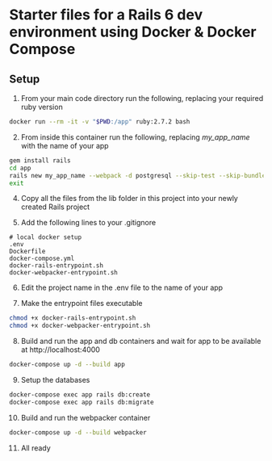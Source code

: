 # Starter files for a Rails 6 dev environment using Docker & Docker Compose

## Setup

1. From your main code directory run the following, replacing your required ruby version

```sh
docker run --rm -it -v "$PWD:/app" ruby:2.7.2 bash
```

2. From inside this container run the following, replacing _my_app_name_ with the name of your app

```sh
gem install rails
cd app
rails new my_app_name --webpack -d postgresql --skip-test --skip-bundle --skip-webpack-install
exit
```

4. Copy all the files from the lib folder in this project into your newly created Rails project

5. Add the following lines to your .gitignore

```
# local docker setup
.env
Dockerfile
docker-compose.yml
docker-rails-entrypoint.sh
docker-webpacker-entrypoint.sh
```

6. Edit the project name in the .env file to the name of your app

7. Make the entrypoint files executable

```sh
chmod +x docker-rails-entrypoint.sh
chmod +x docker-webpacker-entrypoint.sh
```

8. Build and run the app and db containers and wait for app to be available at http://localhost:4000

```sh
docker-compose up -d --build app
```

9. Setup the databases

```sh
docker-compose exec app rails db:create
docker-compose exec app rails db:migrate
```

10. Build and run the webpacker container

```sh
docker-compose up -d --build webpacker
```

11. All ready
